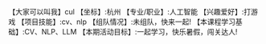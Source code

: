 【大家可以叫我】cul
【坐标】:杭州
【专业/职业】:人工智能
【兴趣爱好】:打游戏
【项目技能】:cv、nlp
【组队情况】:未组队，快来一起!
【本课程学习基础】:CV、NLP、LLM
【本期活动目标】:一起学习，快乐暑假，闯关达人!
